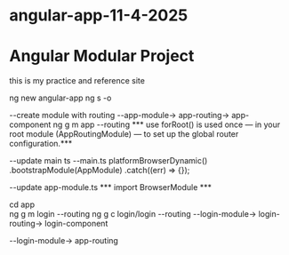 # angular-app-11-4-2025
# Angular Modular Project
this is my practice and reference site

ng new angular-app
ng s -o

--create module with routing
--app-module-> app-routing-> app-component
ng g m app --routing
*** use forRoot() is used once — in your root module (AppRoutingModule) — to set up the global router configuration.***


--update main ts
--main.ts
platformBrowserDynamic()
  .bootstrapModule(AppModule)
  .catch((err) => {});

--update app-module.ts
*** import BrowserModule ***

 cd app  
 ng g m login --routing
 ng g c login/login --routing 
 --login-module-> login-routing-> login-component     

--login-module-> app-routing  
